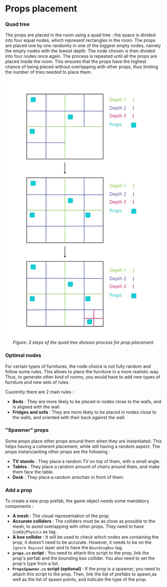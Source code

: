 # Props placement

### Quad tree

The props are placed in the room using a quad tree : the space is divided into four equal nodes, which represent rectangles in the room. The props are placed one by one randomly in one of the biggest empty nodes, namely the empty nodes with the lowest depth. The node chosen is then divided into four nodes once again. The process is repeated until all the props are placed inside the room. This ensures that the props have the highest chance of being placed without overlapping with other props, thus limiting the number of tries needed to place them.

<p align="center">
  <img src="../../Img/ISGT.jpg" alt="Quad tree steps">
  <br>
  <em>Figure: 3 steps of the quad tree division process for prop placement.</em>
</p>

### Optimal nodes

For certain types of furnitures, the node choice is not fully random and follow some rules. This allows to place the furniture in a more realistic way. Thus, to generate other kind of rooms, you would have to add new types of furniture and new sets of rules. 

Cuurently there are 2 main rules : 
- **Beds** : They are more likely to be placed in nodes close to the walls, and is aligned with the wall.
- **Fridges and sofa** : They are more likely to be placed in nodes close to the walls, and oriented with their back against the wall.

### "Spawner" props

Some props place other props around them when they are instantiated. This helps having a coherent placement, while still having a random aspect. The props instancianting other props are the following :

- **TV stands** : They place a random TV on top of them, with a small angle.
- **Tables** : They place a random amount of chairs around them, and make them face the table.
- **Desk** : They place a random armchair in front of them.

### Add a prop

To create a new prop prefab, the game object needs some mandatory components :
- **A mesh** : The visual representation of the prop.
- **Accurate colliders** : The colliders must be as close as possible to the mesh, to avoid overlapping with other props. They need to have ```SimObjPhysics``` as tag.
- **A box collider** : It will be used to check which nodes are containing the prop, it doesn't need to be accurate. However, it needs to be on the ```Ignore Raycast``` layer and to have the ```BoundingBox``` tag.
- **```props.cs``` script** : You need to attach this script to the prop, link the prop's perfab and the bounding box collider. You also need to set the prop's type from a list. 
- **```PropsSpawner.cs``` script (optional)** : If the prop is a spawner, you need to attach this script to the prop. Then, link the list of prefabs to spawn,as well as the list of spawn points, and indicate the type of the prop.